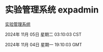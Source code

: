 # 实验管理系统 expadmin
[实验管理系统](http://219.139.196.159:56808/expadmin-782313d2-e1b1-4ea7-932e-3a55e6a1a4d0/)

2024年 11月 05日 星期二 03:10:03 CST

2024年 11月 04日 星期一 19:10:03 GMT
